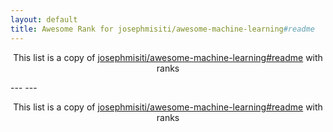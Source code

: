 ```yaml
---
layout: default
title: Awesome Rank for josephmisiti/awesome-machine-learning#readme
---
```


<p align="center">
	This list is a copy of <a href="https://github.com/josephmisiti/awesome-machine-learning#readme">josephmisiti/awesome-machine-learning#readme</a> with ranks
</p>
---
---
<p align="center">
	This list is a copy of <a href="https://github.com/josephmisiti/awesome-machine-learning#readme">josephmisiti/awesome-machine-learning#readme</a> with ranks
</p>
